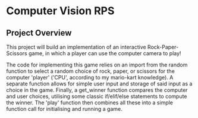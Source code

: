 # Computer Vision RPS
## Project Overview

This project will build an implementation of an interactive Rock-Paper-Scissors game, in which a player can use the computer camera to play!

The code for implementing this game relies on an import from the random function to select a random choice of rock, paper, or scissors for the computer 'player' ('CPU', according to my mario-kart knowledge). A separate function allows for simple user input and storage of said input as a choice in the game. Finally, a get_winner function compares the computer and user choices, utilising some classic if/elif/else statements to compute the winner. The 'play' function then combines all these into a simple function call for initialising and running a game.
